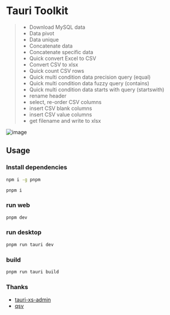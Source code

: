 # Tauri Toolkit
> * Download MySQL data
> * Data pivot
> * Data unique
> * Concatenate data
> * Concatenate specific data
> * Quick convert Excel to CSV
> * Convert CSV to xlsx
> * Quick count CSV rows
> * Quick multi condition data precision query (equal)
> * Quick multi condition data fuzzy query (contains)
> * Quick multi condition data starts with query (startswith)
> * rename header
> * select, re-order CSV columns
> * insert CSV blank columns
> * insert CSV value columns
> * get filename and write to xlsx

![image](https://github.com/tansen87/tauri-toolkit/assets/98570790/8906487e-eaa9-4355-b0be-359b453dd3f9)

## Usage
### Install dependencies
```bash
npm i -g pnpm
```
```bash
pnpm i
```
### run web
```bash
pnpm dev
```
### run desktop
```bash
pnpm run tauri dev
```
### build
```bash
pnpm run tauri build
```
### Thanks
* [tauri-xs-admin](https://github.com/jsxiaosi/tauri-xs-admin)
* [qsv](https://github.com/jqnatividad/qsv)
